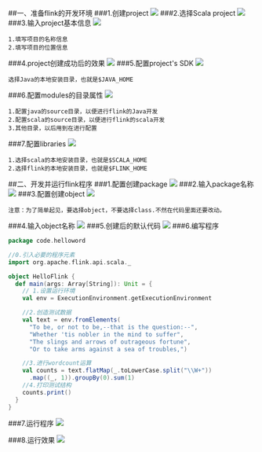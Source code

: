 ##一、准备flink的开发环境
###1.创建project
![](images/Snip20161127_25.png) 
###2.选择Scala project
![](images/Snip20161127_5.png) 
###3.输入project基本信息
![](images/Snip20161127_6.png) 
```
1.填写项目的名称信息
2.填写项目的位置信息
```
###4.project创建成功后的效果
![](images/Snip20161127_7.png) 
###5.配置project's SDK
![](images/Snip20161127_8.png) 
```
选择Java的本地安装目录，也就是$JAVA_HOME
```
###6.配置modules的目录属性
![](images/Snip20161127_9.png) 
```
1.配置java的source目录，以便进行flink的Java开发
2.配置scala的source目录，以便进行flink的scala开发
3.其他目录，以后用到在进行配置
```

###7.配置libraries
![](images/Snip20161127_15.png) 
```
1.选择scala的本地安装目录，也就是$SCALA_HOME
2.选择flink的本地安装目录，也就是$FLINK_HOME
```
##二、开发并运行flink程序
###1.配置创建package
![](images/Snip20161127_21.png) 
###2.输入package名称
![](images/Snip20161127_25.png) 
###3.配置创建object
![](images/Snip20161127_26.png) 
```
注意：为了简单起见，要选择object，不要选择class.不然在代码里面还要改动。
```

###4.输入object名称
![](images/Snip20161127_30.png) 
###5.创建后的默认代码
![](images/Snip20161127_31.png) 
###6.编写程序
```scala
package code.helloword

//0.引入必要的程序元素
import org.apache.flink.api.scala._

object HelloFlink {
  def main(args: Array[String]): Unit = {
    // 1.设置运行环境
    val env = ExecutionEnvironment.getExecutionEnvironment

    //2.创造测试数据
    val text = env.fromElements(
      "To be, or not to be,--that is the question:--",
      "Whether 'tis nobler in the mind to suffer",
      "The slings and arrows of outrageous fortune",
      "Or to take arms against a sea of troubles,")

    //3.进行wordcount运算
    val counts = text.flatMap(_.toLowerCase.split("\\W+"))
      .map((_, 1)).groupBy(0).sum(1)
    //4.打印测试结构
    counts.print()
  }
}
```
###7.运行程序
![](images/Snip20161127_33.png) 

###8.运行效果
![](images/Snip20161127_33.png) 